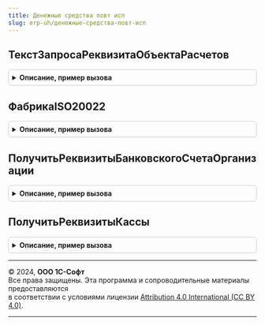 ```yaml
---
title: Денежные средства повт исп
slug: erp-uh/денежные-средства-повт-исп
---
```



## ТекстЗапросаРеквизитаОбъектаРасчетов
<details style="margin: 1em 0; padding: 0.5em; border: 1px solid #ccc; border-radius: 6px;">

<summary style="font-weight: bold; cursor: pointer;">Описание, пример вызова</summary>

```bsl

// Формирует текст запроса для получения указанного реквизита объекта расчетов
//
// Параметры:
//	РеквизитИсточника - Строка - Имя реквизита источника содержащего объект расчетов
//                             состоящее из имени таблицы и через точку имени реквизита.
//                             Например: ДанныеРегистра.Заказ
//	РеквизитОбъектаРасчетов - Строка - Имя реквизита объекта расчетов
//	ПолноеИмяМетаданныхРеквизита - Строка - Полный путь к метаданным реквизита как в дереве метаданных.
//                                          Например: "Документы.ПоступлениеБезналичныхДенежныхСредств.ТабличныеЧасти.РасшифровкаПлатежа.Реквизиты.Заказ"
//                                                или "РегистрыНакопления.ДвиженияКонтрагентДоходыРасходы.Измерения.ОбъектРасчетов".
//
// Возвращаемое значение:
//	Строка - Текст запроса
//
Функция ТекстЗапросаРеквизитаОбъектаРасчетов( Экспорт
```

Пример вызова
```bsl
Результат = ДенежныеСредстваПовтИсп.ТекстЗапросаРеквизитаОбъектаРасчетов();
```
</details>

## ФабрикаISO20022
<details style="margin: 1em 0; padding: 0.5em; border: 1px solid #ccc; border-radius: 6px;">

<summary style="font-weight: bold; cursor: pointer;">Описание, пример вызова</summary>

```bsl

// Получение фабрики XDTO в соответствии с версией схемы .
//
// Параметры:
//  ВерсияФормата - Строка - версия схемы.
//
// Возвращаемое значение:
//  ФабрикаXDTO - фабрика, созданная на основании схемы.
//
Функция ФабрикаISO20022(ВерсияФормата) Экспорт
```

Пример вызова
```bsl
Результат = ДенежныеСредстваПовтИсп.ФабрикаISO20022(ВерсияФормата) 
```
</details>

## ПолучитьРеквизитыБанковскогоСчетаОрганизации
<details style="margin: 1em 0; padding: 0.5em; border: 1px solid #ccc; border-radius: 6px;">

<summary style="font-weight: bold; cursor: pointer;">Описание, пример вызова</summary>

```bsl

// Возвращает сведения о банковском счете организации.
//
// Параметры:
//  БанковскийСчет - СправочникСсылка.БанковскиеСчетаОрганизаций - Ссылка на банковский счет.
//
// Возвращаемое значение:
//	см. Справочники.БанковскиеСчетаОрганизаций.ПолучитьРеквизитыБанковскогоСчетаОрганизации.
//
Функция ПолучитьРеквизитыБанковскогоСчетаОрганизации(БанковскийСчет) Экспорт
```

Пример вызова
```bsl
Результат = ДенежныеСредстваПовтИсп.ПолучитьРеквизитыБанковскогоСчетаОрганизации(БанковскийСчет) 
```
</details>

## ПолучитьРеквизитыКассы
<details style="margin: 1em 0; padding: 0.5em; border: 1px solid #ccc; border-radius: 6px;">

<summary style="font-weight: bold; cursor: pointer;">Описание, пример вызова</summary>

```bsl

// Возвращает сведения о кассе организации.
//
// Параметры:
//  Касса - СправочникСсылка.Кассы - Ссылка на кассу.
//
// Возвращаемое значение:
//	см. Справочники.Кассы.ПолучитьРеквизитыКассы.
//
Функция ПолучитьРеквизитыКассы(Касса) Экспорт
```

Пример вызова
```bsl
Результат = ДенежныеСредстваПовтИсп.ПолучитьРеквизитыКассы(Касса) 
```
</details>

---

© 2024, **ООО 1С-Софт**  
Все права защищены. Эта программа и сопроводительные материалы предоставляются  
в соответствии с условиями лицензии [Attribution 4.0 International (CC BY 4.0)](https://creativecommons.org/licenses/by/4.0/legalcode).

---
